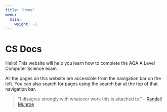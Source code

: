```yaml
---
title: "Home"
menu:
  main:
    weight: -1
---
```


# CS Docs

Hello! This website will help you learn how to complete the AQA A Level Computer Science exam.

All the pages on this website are accessible from the navigation bar on the left. You can also search for pages using the search bar at the top of that navigation bar.

> "I disagree strongly with whatever work this is attached to." - [Randall Munroe](https://xkcd.com/1942/)